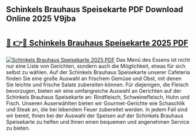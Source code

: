 ## Schinkels Brauhaus Speisekarte PDF Download Online 2025 V9jba

# <h2><a href="http://gc72fy2.nevu.top/?p=Schinkels+Brauhaus+Speisekarte">🔗 👉🔴 Schinkels Brauhaus Speisekarte 2025 PDF</a></h2>

[![Schinkels Brauhaus Speisekarte 2025 PDF](https://i.imgur.com/dBaPXMq.png)](http://gc72fy2.nevu.top/?p=Schinkels+Brauhaus+Speisekarte)
Das Menü des Essens ist nicht nur eine Liste von Gerichten, sondern auch die Möglichkeit, etwas für sich selbst zu wählen. Auf der Schinkels Brauhaus Speisekarte unserer Cafeteria finden Sie eine große Auswahl an frischem Gemüse und Obst, mit denen Sie leichte und frische Salate zubereiten können. Für diejenigen, die Fleisch bevorzugen, bieten wir eine umfangreiche Auswahl an Gerichten auf der Schinkels Brauhaus Speisekarte an: Rindfleisch, Schweinefleisch, Huhn und Fisch. Unseren Auserwählten bieten wir Gourmet-Gerichte wie Schaschlik und Steak an, die bei lebendem Feuer zubereitet werden. In jedem Fall sind wir bereit, Ihnen bei der Auswahl der Speisen auf der Schinkels Brauhaus Speisekarte zu helfen und Ihnen einen bequemen und angenehmen Service zu bieten.
